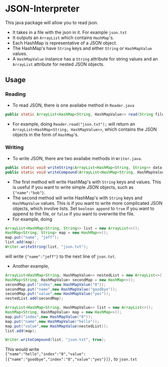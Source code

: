 # JSON-Interpreter
This java package will allow you to read json.

- It takes in a file with the json in it. For example `json.txt`
- It outputs an `ArrayList` which contains `HashMap`'s.  
- Each HashMap is representative of a JSON object.  
- The HashMap's have `String` keys and either `String` or `HashMapValue` values.  
- A `HashMapValue` instance has a `String` attribute for string values and an `ArrayList` attribute for nested JSON objects.  

## Usage
### Reading
- To read JSON, there is one availabe method in `Reader.java`
```java
public static ArrayList<HashMap<String, HashMapValue>> read(String filename) {}
```
- For example, doing `Reader.read("json.txt");` will return an `ArrayList<HashMap<String, HashMapValue>>`, which contains the JSON objects in the form of `HashMap`'s.
### Writing
- To write JSON, there are two availabe methods in `Writer.java`.  
```java
public static void writeString(ArrayList<HashMap<String, String>> data, String filename) {}
public static void writeCompound(ArrayList<HashMap<String, HashMapValue>> data, String filename, boolean append) {}
```
- The first method will write HashMap's with `String` keys and values. This is useful if you want to write simple JSON objects, such as `{"name":"bob"}`.
- The second method will write HashMap's with `String` keys and `HashMapValue` values. This is if you want to write more complicated JSON objects, which involve lists. Set `boolean append` to `true` if you want to append to the file, or `false` if you want to overwrite the file.
- For example, doing  
```java
ArrayList<HashMap<String, String>> list = new ArrayList<>();
HashMap<String, String> map = new HashMap<>();
map.put("name", "jeff");
list.add(map);
Writer.writeString(list, "json.txt");
```
will write `{"name":"jeff"}` to the next line of `json.txt`.
- Another example,
```java
ArrayList<HashMap<String, HashMapValue>> nestedList = new ArrayList<>();
HashMap<String, HashMapValue> secondMap = new HashMap<>();
secondMap.put("index",new HashMapValue("0"));
secondMap.put("name",new HashMapValue("goodbye"));
secondMap.put("value",new HashMapValue("yes"));
nestedList.add(secondMap);

ArrayList<HashMap<String, HashMapValue>> list = new ArrayList<>();
HashMap<String, HashMapValue> map = new HashMap<>();
map.put("index",new HashMapValue("0"));
map.put("name",new HashMapValue("hello"));
map.put("value",new HashMapValue(nestedList));
list.add(map);

Writer.writeCompound(list, "json.txt", true);
```
This would write  
`{"name":"hello","index":"0","value":[{"name":"goodbye","index":"0","value":"yes"}]},`
to `json.txt`
